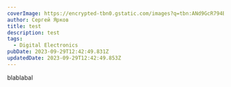 ```yaml
---
coverImage: https://encrypted-tbn0.gstatic.com/images?q=tbn:ANd9GcR794Bd_Ha9ivF0p8QIe9y1sWnxIQhDdhedX5oz3LFEcQ&s
author: Сергей Ярков
title: test
description: test
tags:
  - Digital Electronics
pubDate: 2023-09-29T12:42:49.831Z
updatedDate: 2023-09-29T12:42:49.853Z
---
```

blablabal